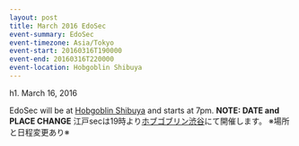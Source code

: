 ```yaml
---
layout: post
title: March 2016 EdoSec
event-summary: EdoSec
event-timezone: Asia/Tokyo
event-start: 20160316T190000
event-end: 20160316T220000
event-location: Hobgoblin Shibuya
---
```


h1. March 16, 2016

EdoSec will be at [Hobgoblin Shibuya][hobgoblin-en] and starts at 7pm.
  **NOTE:  DATE and PLACE CHANGE**
江戸secは19時より[ホブゴブリン渋谷][hobgoblin-jp]にて開催します。
  ※場所と日程変更あり※

[hobgoblin-en]: http://www.hobgoblin.jp/shibuya/tabid/120/language/en-gb/default.aspx
[hobgoblin-jp]: http://www.hobgoblin.jp/Shibuya/tabid/120/language/ja-JP/Default.aspx